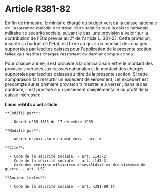 # Article R381-82

En fin de trimestre, le ministre chargé du budget verse à la caisse nationale de l'assurance maladie des travailleurs
salariés ou à la caisse nationale militaire de sécurité sociale, suivant le cas, une provision à valoir sur la contribution
de l'Etat prévue au 2° de l'article L. 381-23. Cette provision, inscrite au budget de l'Etat, est fixée au quart du montant
des charges supportées par lesdites caisses pour l'application de la présente section, telles que lesdites charges ressortent
du dernier compte connu.

Pour chaque année, il est procédé à la comparaison entre le montant des provisions versées aux caisses nationales et le
montant des charges supportées par lesdites caisses au titre de la présente section. Si cette comparaison fait ressortir un
excédent de versement, cet excédent est précompté sur la première provision trimestrielle à verser ; dans le cas contraire,
il est procédé à un versement complémentaire au profit de la caisse intéressée.

**Liens relatifs à cet article**

	**Codifié par**:

	  - Décret n°85-1353 du 17 décembre 1985

	**Modifié par**:

	  - Décret n°2017-736 du 3 mai 2017 - art. 5

	**Cite**:

	  - Code de la sécurité sociale. - art. L143-2
	  - Code de la sécurité sociale. - art. L143-3
	  - Code des pensions militaires d'invalidité et des victimes de guerre. - art. L57

	**Anciens textes**:

	  - Code de la sécurité sociale. - art. R381-89 (T)
